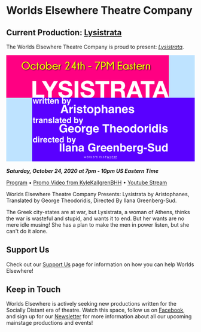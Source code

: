 # Worlds Elsewhere Theatre Company

## Current Production: [Lysistrata][program]

The Worlds Elsewhere Theatre Company is proud to present: [*Lysistrata*][program].

[![Lysistrata Banner](/assets/img/plays/lysistrata/banner.png)][stream]

***Saturday, October 24, 2020 at 7pm - 10pm US Eastern Time***

[Program][program] &bull; [Promo Video from KyleKallgrenBHH][promo] &bull; [Youtube Stream][stream]

Worlds Elsewhere Theatre Company Presents: Lysistrata by Aristophanes, Translated by George Theodoridis, Directed By Ilana Greenberg-Sud.

The Greek city-states are at war, but Lysistrata, a woman of Athens, thinks the war is wasteful and stupid, and wants it to end. But her wants are no mere idle musing! She has a plan to make the men in power listen, but she can't do it alone.

[program]: /plays/lysistrata "Click here for the program"
[promo]: https://www.youtube.com/watch?v=H0Z7WCdeP90 "Promo Video on KyleKallgrenBHH on Youtube!"
[stream]: https://www.youtube.com/watch?v=nOQqgwHmij8 "Watch the stream here!"

## Support Us

Check out our [Support Us](/pages/support-us) page for information on how you can help Worlds Elsewhere!

## Keep in Touch

Worlds Elsewhere is actively seeking new productions written for the Socially Distant era of theatre. Watch this space, follow us on [Facebook][fb], and sign up for our [Newsletter][newsletter] for more information about all our upcoming mainstage productions and events!

[fb]: https://www.facebook.com/WorldsElsewhere
[newsletter]: https://worlds-elsewhere.us17.list-manage.com/subscribe?u=8e70862018a339ca07b0f75e6&id=55a342e060

